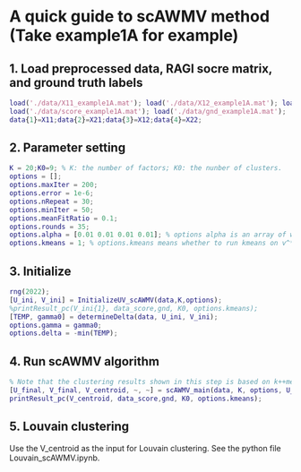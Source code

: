# A quick guide to scAWMV method (Take example1A for example)

## 1. Load preprocessed data, RAGI socre matrix, and ground truth labels
```Matlab
load('./data/X11_example1A.mat'); load('./data/X12_example1A.mat'); load('./data/X21_example1A.mat'); load('./data/X22_example1A.mat'); 
load('./data/score_example1A.mat'); load('./data/gnd_example1A.mat');
data{1}=X11;data{2}=X21;data{3}=X12;data{4}=X22;
```

## 2. Parameter setting
```Matlab
K = 20;K0=9; % K: the number of factors; K0: the nunber of clusters.
options = [];
options.maxIter = 200;
options.error = 1e-6;
options.nRepeat = 30;
options.minIter = 50;
options.meanFitRatio = 0.1;
options.rounds = 35;
options.alpha = [0.01 0.01 0.01 0.01]; % options alpha is an array of weights for different views
options.kmeans = 1; % options.kmeans means whether to run kmeans on v^* or not
```


## 3. Initialize
```Matlab
rng(2022);
[U_ini, V_ini] = InitializeUV_scAWMV(data,K,options);
%printResult_pc(V_ini{1}, data_score,gnd, K0, options.kmeans);
[TEMP, gamma0] = determineDelta(data, U_ini, V_ini);
options.gamma = gamma0;
options.delta = -min(TEMP);
```

## 4. Run scAWMV algorithm
```Matlab
% Note that the clustering results shown in this step is based on k++means.
[U_final, V_final, V_centroid, ~, ~] = scAWMV_main(data, K, options, U_ini, V_ini);
printResult_pc(V_centroid, data_score,gnd, K0, options.kmeans);
```

## 5. Louvain clustering
Use the V_centroid as the input for Louvain clustering. See the python file Louvain_scAWMV.ipynb.
